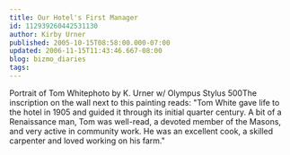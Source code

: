 ```yaml
---
title: Our Hotel's First Manager
id: 112939260442531130
author: Kirby Urner
published: 2005-10-15T08:58:00.000-07:00
updated: 2006-11-15T11:43:46.667-08:00
blog: bizmo_diaries
tags: 
---
```


[](http://photos1.blogger.com/blogger/1134/545/1600/tomwhite.jpg)Portrait of Tom Whitephoto by K. Urner w/ Olympus Stylus 500The inscription on the wall next to this painting reads:  "Tom White gave life to the hotel in 1905 and guided it through its initial quarter century.  A bit of a Renaissance man, Tom was well-read, a devoted member of the Masons, and very active in community work.  He was an excellent cook, a skilled carpenter and loved working on his farm."